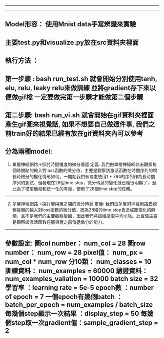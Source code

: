 --------------------------------------------------
--------------------------------------------------
Model形容： 使用Mnist data手寫辨識來實驗
--------------------------------------------------
主要test.py和visualize.py放在src資料夾裡面
--------------------------------------------------
執行方法 ： 
--------------------------------------------------
第一步驟 :   bash run_test.sh
就會開始分別使用tanh, elu, relu, leaky relu來做訓練
並將gradient存下來以便做gif檔
一定要做完第一步驟才能做第二個步驟
--------------------------------------------------
第二步驟:    bash run_vi.sh
就會開始在gif資料夾裡面產生gif圖來視覺話, 如果不想要自己做這件事, 
我們之前train好的結果已經有放在gif資料夾內可以參考
--------------------------------------------------
分為兩種model:
--------------------------------------------------
1. 單層神經網路→探討時間維度的微分傳遞
定義: 我們由單層神經網路去觀察每個時間點的輸入對loss函數的微分值，主要是觀察該激活函數在時間序列的增長時微分的變化情形如何。一開始我們有考慮使用1 * 784的序列作為長時間序列的測試，但發現在28個time step，微分傳遞的變化就已經很明顯了，因此為了模型簡易和統一化的考量，使用了28個time step的任務。
--------------------------------------------------
2. 多層神經網路→探討層與層之間的微分傳遞
定義: 我們由多層的神經網路去觀察每層的輸入對loss函數的微分值，因為28維的time step會造成圖像化的麻煩，且不是我們的主要觀察變因，因此我們將該維度取平均消除。此實驗主要是觀察該激活函數在層與層之前傳遞微分的能力。
---------------------------------------------------
參數設定:
圖col number： num_col = 28
圖row number： num_row = 28
pixel值：      num_px = num_col * num_row
分10類：       num_classes = 10
訓練資料：     num_examples = 60000
驗證資料：     num_examples_valiation = 10000
batch size = 32
學習率                   ：learning rate = 5e-5
epoch數                  ：number of epoch = 7
一個epoch有幾個batch      ：batch_per_epoch = num_examples / batch_size
每幾個step顯示一次結果    ：display_step = 50
每幾個step取一次gradient值：sample_gradient_step = 2
----------------------------------------------------

